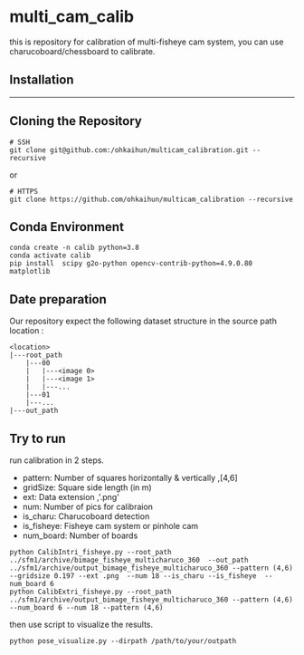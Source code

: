 # multi_cam_calib
this is repository for calibration of multi-fisheye cam system, you can use charucoboard/chessboard to calibrate.
## Installation
---
## Cloning the Repository
```shell
# SSH
git clone git@github.com:/ohkaihun/multicam_calibration.git --recursive
```
or
```shell
# HTTPS
git clone https://github.com/ohkaihun/multicam_calibration --recursive
```
## Conda Environment
```
conda create -n calib python=3.8
conda activate calib
pip install  scipy g2o-python opencv-contrib-python=4.9.0.80 matplotlib 
```
## Date preparation 
Our repository expect the following dataset structure in the source path location :
```
<location>
|---root_path
    |---00
    |   |---<image 0>
    |   |---<image 1>
    |   |---...
    |---01
    |---...
|---out_path
```
## Try to run 
run calibration in 2 steps. 
- pattern: Number of squares horizontally & vertically ,[4,6]
- gridSize: Square side length (in m)
- ext: Data extension ,'.png'
- num: Number of pics for calibraion
- is_charu: Charucoboard detection
- is_fisheye: Fisheye cam system or pinhole cam
- num_board: Number of boards
```shell
python CalibIntri_fisheye.py --root_path ../sfm1/archive/bimage_fisheye_multicharuco_360  --out_path ../sfm1/archive/output_bimage_fisheye_multicharuco_360 --pattern (4,6) --gridsize 0.197 --ext .png  --num 18 --is_charu --is_fisheye  --num_board 6
python CalibExtri_fisheye.py --root_path ../sfm1/archive/output_bimage_fisheye_multicharuco_360 --pattern (4,6) --num_board 6 --num 18 --pattern (4,6)
```
then use script to visualize the results.
```shell
python pose_visualize.py --dirpath /path/to/your/outpath
```
